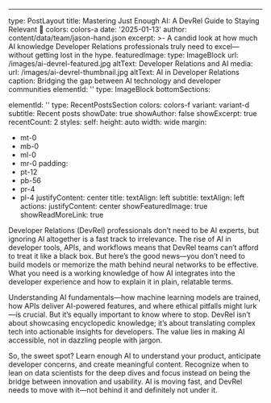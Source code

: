 ---
type: PostLayout
title: Mastering Just Enough AI: A DevRel Guide to Staying Relevant 🤖
colors: colors-a
date: '2025-01-13'
author: content/data/team/jason-hand.json
excerpt: >-
A candid look at how much AI knowledge Developer Relations professionals truly need to excel—without getting lost in the hype.
featuredImage:
type: ImageBlock
url: /images/ai-devrel-featured.jpg
altText: Developer Relations and AI
media:
url: /images/ai-devrel-thumbnail.jpg
altText: AI in Developer Relations
caption: Bridging the gap between AI technology and developer communities
elementId: ''
type: ImageBlock
bottomSections:

elementId: ''
type: RecentPostsSection
colors: colors-f
variant: variant-d
subtitle: Recent posts
showDate: true
showAuthor: false
showExcerpt: true
recentCount: 2
styles:
self:
height: auto
width: wide
margin:
- mt-0
- mb-0
- ml-0
- mr-0
padding:
- pt-12
- pb-56
- pr-4
- pl-4
justifyContent: center
title:
textAlign: left
subtitle:
textAlign: left
actions:
justifyContent: center
showFeaturedImage: true
showReadMoreLink: true

Developer Relations (DevRel) professionals don’t need to be AI experts, but ignoring AI altogether is a fast track to irrelevance. The rise of AI in developer tools, APIs, and workflows means that DevRel teams can’t afford to treat it like a black box. But here’s the good news—you don’t need to build models or memorize the math behind neural networks to be effective. What you need is a working knowledge of how AI integrates into the developer experience and how to explain it in plain, relatable terms.

Understanding AI fundamentals—how machine learning models are trained, how APIs deliver AI-powered features, and where ethical pitfalls might lurk—is crucial. But it’s equally important to know where to stop. DevRel isn’t about showcasing encyclopedic knowledge; it’s about translating complex tech into actionable insights for developers. The value lies in making AI accessible, not in dazzling people with jargon.

So, the sweet spot? Learn enough AI to understand your product, anticipate developer concerns, and create meaningful content. Recognize when to lean on data scientists for the deep dives and focus instead on being the bridge between innovation and usability. AI is moving fast, and DevRel needs to move with it—not behind it and definitely not under it.
